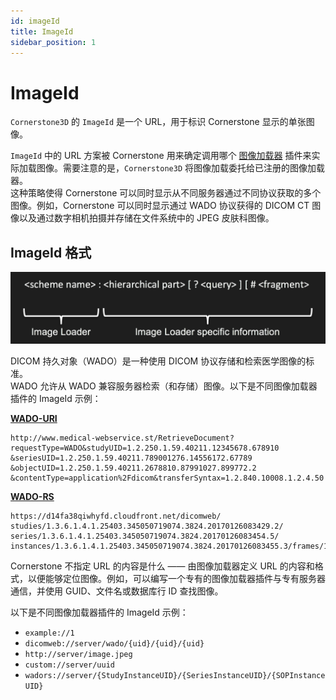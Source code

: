 ```yaml
---  
id: imageId  
title: ImageId  
sidebar_position: 1
---  
```


# ImageId  

`Cornerstone3D` 的 `ImageId` 是一个 URL，用于标识 Cornerstone 显示的单张图像。  

`ImageId` 中的 URL 方案被 Cornerstone 用来确定调用哪个 [图像加载器](./imageLoader.md) 插件来实际加载图像。需要注意的是，`Cornerstone3D` 将图像加载委托给已注册的图像加载器。  
这种策略使得 Cornerstone 可以同时显示从不同服务器通过不同协议获取的多个图像。例如，Cornerstone 可以同时显示通过 WADO 协议获得的 DICOM CT 图像以及通过数字相机拍摄并存储在文件系统中的 JPEG 皮肤科图像。  

## ImageId 格式  

![image-id-format](./../../assets/image-id-format.png)  

DICOM 持久对象（WADO）是一种使用 DICOM 协议存储和检索医学图像的标准。  
WADO 允许从 WADO 兼容服务器检索（和存储）图像。以下是不同图像加载器插件的 ImageId 示例：  

[**WADO-URI**](https://dicom.nema.org/dicom/2013/output/chtml/part18/sect_6.2.html)  

```
http://www.medical-webservice.st/RetrieveDocument?
requestType=WADO&studyUID=1.2.250.1.59.40211.12345678.678910
&seriesUID=1.2.250.1.59.40211.789001276.14556172.67789
&objectUID=1.2.250.1.59.40211.2678810.87991027.899772.2
&contentType=application%2Fdicom&transferSyntax=1.2.840.10008.1.2.4.50
```

[**WADO-RS**](https://dicom.nema.org/dicom/2013/output/chtml/part18/sect_6.5.html)  

```
https://d14fa38qiwhyfd.cloudfront.net/dicomweb/
studies/1.3.6.1.4.1.25403.345050719074.3824.20170126083429.2/
series/1.3.6.1.4.1.25403.345050719074.3824.20170126083454.5/
instances/1.3.6.1.4.1.25403.345050719074.3824.20170126083455.3/frames/1
```

Cornerstone 不指定 URL 的内容是什么 —— 由图像加载器定义 URL 的内容和格式，以便能够定位图像。例如，可以编写一个专有的图像加载器插件与专有服务器通信，并使用 GUID、文件名或数据库行 ID 查找图像。  

以下是不同图像加载器插件的 ImageId 示例：  

- `example://1`  
- `dicomweb://server/wado/{uid}/{uid}/{uid}`  
- `http://server/image.jpeg`  
- `custom://server/uuid`  
- `wadors://server/{StudyInstanceUID}/{SeriesInstanceUID}/{SOPInstanceUID}`  